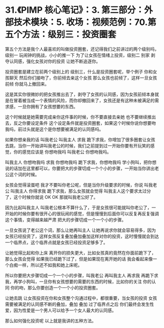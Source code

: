 # 31.《PIMP 核心笔记》：3. 第三部分：外部技术模块：5. 收场：视频范例：70.第五个方法：级别三：投资圈套

第五个方法是我个人最喜欢的叫做投资圈套，还记得我们之前讲过的两个级别吗，级别一 玩闹钟的挑战，小小的推一下 为了让女孩在情绪上投资，级别二 别家 剥夺认同感，强化女孩对你的投资 让她不断追逐你。

投资圈套是建立在前两个级别上的 级别三，什么是投资圈套呢，举个例子 你和女孩聊天 然后你们接吻了，你前倾去亲这个女孩 那么女孩也前倾了，这样一旦女孩前倾 你就马上撤回来。

这是其实你很微妙的把女孩推出去了，剥夺了女孩的认同感，因为女孩前倾本身就是在冒着被当成一个表情的风险，而你却撤回来了，女孩还是有这种未被满足的需求感，一旦你拥有了女孩想要的东西。

这个时候就是她需要完成亲你这件事的时候，你不要直接去亲她 也不要继续推出去，反之你要设定条件 这个设定条件就是投资圈套，如果这个时候你说你想要吻我吗，前过头就是这个是你想要被满足的认同感吗。

如果你想亲我的话 叫我老公 叫我主人 求我 跪下求我，你增加了很多圈套让女孩去跳，当你一开始讲叫我老公的时候，我们之前提到过一开始你要有开玩笑的感觉，你的感觉应该是 你想吻我吗 叫我老公 你想吻我吗。

叫我主人 你想吻我吗 求我 你想吻我吗 跪下求我，你想吻我吗 学小狗叫，把你想说的话加在这里都可以，你要把大的步骤切成一个个小的步骤，一开始当你讲出老公这个词的时候。

女孩会觉得滚蛋吧 我才不要叫你老公呢，但是当你升级要求的时候，你说 叫我老公 叫我主人 你得求我 跪下求我，那么女孩就会觉得 叫我主人这个要求太过分了，这个时候你就说 OK OK 那就叫我老公好了。

因为比起叫我主人 叫我老公根本不算什么了，于是女孩很可能就叫你老公了，一开始的时候你要有很开心的很玩闹的感觉，但是慢慢到后面你可以反复再反复强调这个事情，变得越来越严肃 把大的步骤切成一个一个小的步骤。

一旦女孩说了老公这个词，那么让她再叫主人 让她再说求你就会容易得多，因为女孩已经投资了，这样女孩反复叠加叠加叠加这样对你的投资，这时慢慢就会到达一个临界点，这个临界点就是女孩已经投资足够多了。

让她觉得比起和你上床 离开你的损失更大，比如女孩真的竟然在你面前跪下了，那么女孩会觉得 如果我已经跪下过了，但是如果现在离开她的话 我会看起来像一个白痴一样，所以还不如我和她上床呢。

所以你要把大步骤切成一个一个小的步骤，叫我老公 再叫我主人 再求我 再跪下求我，再学小狗叫，一旦你有女孩想要的需要的东西的时候，比如你的关注 你的认同 你的吻，那么你要创造一个一个小的投资圈套。

让她去跳 让女孩投资在你和女孩整个沟通过程中，都很重要，当女孩的投资 女孩需要被满足的认同感不断的叠加，叠加 叠加 过了临界点之后 你们最终会发生性爱，因为性爱是一个男人可以给予一个女人最大的认同感。

那么如何强化投资呢 以上就是我讲的五种方法。